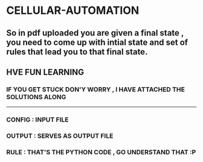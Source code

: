 # CELLULAR-AUTOMATION
## So in pdf uploaded you are given a final state , you need to come up with intial state and set of rules that lead you to that final state.
## HVE FUN LEARNING
### IF YOU GET STUCK DON'Y WORRY , I HAVE ATTACHED THE SOLUTIONS ALONG 
---
### CONFIG : INPUT FILE
### OUTPUT : SERVES AS OUTPUT FILE
### RULE : THAT'S THE PYTHON CODE , GO UNDERSTAND THAT :P

